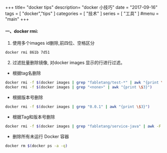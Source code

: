 +++
title= "docker tips"
description= "docker 小技巧"
date = "2017-09-16"
tags = [
    "docker","tips"
]
categories = [
  "技术"
]
series = [
  "工具"
]
#menu = "main"
+++
#### 一、docker rmi:

1. 使用多个images id删除,前四位、空格区分

```bash
docker rmi 861b 7d51
```

2. 过滤批量删除镜像, 对docker images 显示的行进行过滤。

 *  根据tag名删除

```bash
docker rmi -f $(docker images | grep "fabletang/test-*" | awk "{print \$3}")
docker rmi -f $(docker images | grep "<none>" | awk "{print \$3}")
```
 *  根据版本号删除

```bash
docker rmi -f $(docker images | grep "0.0.1" | awk "{print \$3}")
```

 *  根据Tag和版本号删除

```bash
docker rmi -f $(docker images | grep "fabletang/service-java" | awk -F' 0.' '{if ($2<0.6) print $0}' | awk "{print \$3}")
```

 *  删除所有未运行 Docker 容器

```bash
docker rm $(docker ps -a -q)
```
